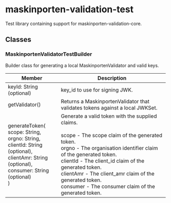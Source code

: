 # maskinporten-validation-test
Test library containing support for maskinporten-validation-core.

## Classes

### MaskinportenValidatorTestBuilder
Builder class for generating a local MaskinportenValidator and valid keys.

Member | Description
---|---
keyId: String (optional) | key_id to use for signing JWK.
getValidator() | Returns a MaskinportenValidator that validates tokens against a local JWKSet.
generateToken( <br> scope: String, <br> orgno: String, <br> clientId: String (optional), <br> clientAmr: String (optional), <br> consumer: String (optional) <br> ) | Generate a valid token with the supplied claims. <br><br> scope - The scope claim of the generated token. <br> orgno - The organisation identifier claim of the generated token. <br> clientId - The client_id claim of the generated token. <br> clientAmr - The client_amr claim of the generated token. <br> consumer - The consumer claim of the generated token.
